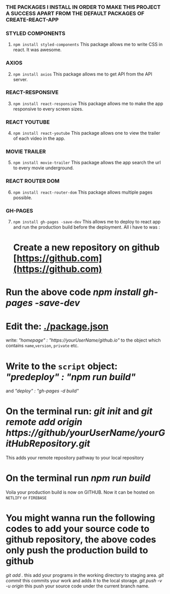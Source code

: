 ### THE PACKAGES I INSTALL IN ORDER TO MAKE THIS PROJECT A SUCCESS APART FROM THE DEFAULT PACKAGES OF CREATE-REACT-APP

### STYLED COMPONENTS

1. `npm install styled-components`
   This package allows me to write CSS in react. It was awesome.

### AXIOS

2. `npm install axios`
   This package allows me to get API from the API server.

### REACT-RESPONSIVE

3. `npm install react-responsive`
   This package allows me to make the app responsive to every screen sizes.

### REACT YOUTUBE

4. `npm install react-youtube`
   This package allows one to view the trailer of each video in the app.

### MOVIE TRAILER

5. `npm install movie-trailer`
   This package allows the app search the url to every movie underground.

### REACT ROUTER DOM

6. `npm install react-router-dom`
   This package allows multiple pages possible.

### GH-PAGES

7. `npm install gh-pages -save-dev`
   This allows me to deploy to react app and run the production build before the deployment.
   All i have to was :

   # Create a new repository on github [https://github.com](https://github.com)

# Run the above code _npm install gh-pages -save-dev_

# Edit the: [./package.json](./package.json)

write: _"homepage" : "https://yourUserName/github.io"_
to the object which contains `name`,`version`, `private` etc.

# Write to the `script` object: _"predeploy" : "npm run build"_

and _"deploy" : "gh-pages -d build"_

# On the terminal run: _git init_ and _git remote add origin https://github/yourUserName/yourGitHubRepository.git_

This adds your remote repository pathway to your local repository

# On the terminal run _npm run build_

Voila your production build is now on GITHUB. Now it can be hosted on `NETLIFY` or `FIREBASE`

# You might wanna run the following codes to add your source code to github repository, the above codes only push the production build to github

_git add ._ this add your programs in the working directory to staging area.
_git commit_ this commits your work and adds it to the local storage.
_git push -v -u origin <yourBranchName>_ this push your source code under the current branch name.
